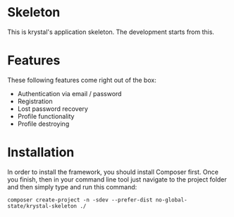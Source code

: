 # Skeleton

This is krystal's application skeleton. The development starts from this.

# Features

These following features come right out of the box:

 - Authentication via email / password
 - Registration
 - Lost password recovery
 - Profile functionality
 - Profile destroying

# Installation

In order to install the framework, you should install Composer first.
Once you finish, then in your command line tool just navigate to the project folder and then simply type and run this command:

    composer create-project -n -sdev --prefer-dist no-global-state/krystal-skeleton ./